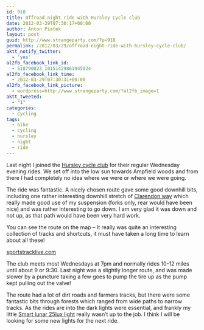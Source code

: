 ```yaml
---
id: 918
title: Offroad night ride with Hursley Cycle club
date: 2012-03-29T07:30:17+00:00
author: Anton Piatek
layout: post
guid: http://www.strangeparty.com/?p=918
permalink: /2012/03/29/offroad-night-ride-with-hursley-cycle-club/
aktt_notify_twitter:
  - 'yes'
al2fb_facebook_link_id:
  - 518790023_10151429861945024
al2fb_facebook_link_time:
  - 2012-03-29T07:30:31+00:00
al2fb_facebook_link_picture:
  - wordpress=http://www.strangeparty.com/?al2fb_image=1
aktt_tweeted:
  - "1"
categories:
  - Cycling
tags:
  - bike
  - cycling
  - hursley
  - night
  - ride
---
```

Last night I joined the [Hursley cycle club](http://cycling.ibmhursleyclub.org.uk/) for their regular Wednesday evening rides. We set off into the low sun towards Ampfield woods and from there I had completely no idea where we were or where we were going.

The ride was fantastic. A nicely chosen route gave some good downhill bits, including one rather interesting downhill stretch of [Clarendon way](http://www3.hants.gov.uk/longdistance/clarendon-way.htm) which really made good use of my suspension (forks only, rear would have been nice) and was rather interesting to go down. I am very glad it was down and not up, as that path would have been very hard work.

You can see the route on the map &#8211; It really was quite an interesting collection of tracks and shortcuts, it must have taken a long time to learn about all these!  


<div id="w1333005075514">
  <a href="http://www.sportstracklive.com/track/detail/antonpiatek/Mountain-Biking/549054">sportstracklive.com</a>
</div>

  
The club meets most Wednesdays at 7pm and normally rides 10-12 miles until about 9 or 9:30. Last night was a slightly longer route, and was made slower by a puncture taking a few goes to pump the tire up as the pump kept pulling out the valve!

The route had a lot of dirt roads and farmers tracks, but there were some fantastic bits through forests which ranged from wide paths to narrow tracks. As the rides are into the dark lights were essential, and frankly my little [Smart lunar 25lux light](http://road.cc/content/review/9009-smart-lunar-25-front-and-rear-light-set) really wasn&#8217;t up to the job. I think I will be looking for some new lights for the next ride.